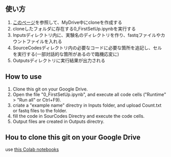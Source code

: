 ## 使い方 ##
1. <a href=https://sites.google.com/s.okayama-u.ac.jp/kym-diary/rna-seq/github%E3%81%8B%E3%82%89clone%E3%81%97%E3%81%A6%E3%81%8F%E3%82%8B>このページ</a>を参照して、MyDrive中にcloneを作成する
2. cloneしたフォルダに存在する0_FirstSetUp.ipynbを実行する
3. Inputsディレクトリ内に、実験名のディレクトリを作り、fastqファイルやカウントファイルを入れる
4. SourceCodesディレクトリ内の必要なコードに必要な箇所を追記し、セルを実行する(一部対話的な箇所があるので臨機応変に)
5. Outputsディレクトリに実行結果が出力される

## How to use ##
1. Clone this git on your Google Drive.
2. Open the file "0_FirstSetUp.ipynb", and execute all code cells ("Runtime" > "Run all" or Ctrl+F9).
3. criate a "example name" directry in Inputs folder, and upload Count.txt or fastq files to the folder.
4. fill the code in SourCodes Directry and execute the code cells.
5. Output files are created in Outputs directry.


## Hou to clone this git on your Google Drive ##
use <a href=https://colab.research.google.com/gist/Kym-bioinfo/04b1b1356811e5020d2ecc05007d3d26/git_clone.ipynb>this Colab notebooks</a>
